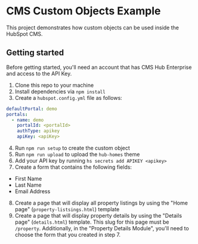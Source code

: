 # CMS Custom Objects Example

This project demonstrates how custom objects can be used inside the HubSpot CMS.

## Getting started

Before getting started, you'll need an account that has CMS Hub Enterprise and access to the API Key.

1. Clone this repo to your machine
2. Install dependencies via `npm install`
3. Create a `hubspot.config.yml` file as follows:

```yaml
defaultPortal: demo
portals:
  - name: demo
    portalId: <portalId>
    authType: apikey
    apiKey: <apiKey>
```

4. Run `npm run setup` to create the custom object
5. Run `npm run upload` to upload the `hub-homes` theme
6. Add your API key by running `hs secrets add APIKEY <apikey>`
7. Create a form that contains the following fields:
- First Name
- Last Name
- Email Address
8. Create a page that will display all property listings by using the "Home page" (`property-listsings.html`) template
9. Create a page that will display property details by using the "Details page" (`details.html`) template. This slug for this page must be `/property`. Additionally, in the "Property Details Module", you'll need to choose the form that you created in step 7.
